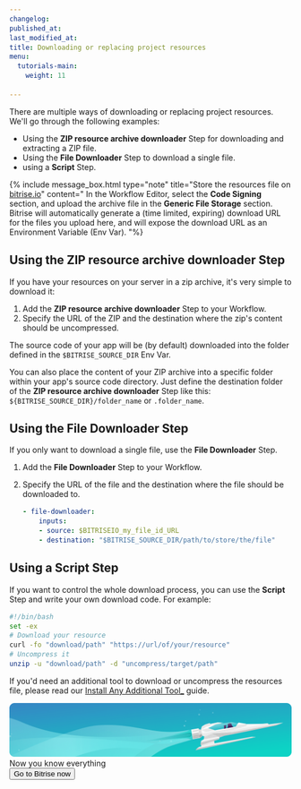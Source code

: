 ```yaml
---
changelog:
published_at:
last_modified_at:
title: Downloading or replacing project resources
menu:
  tutorials-main:
    weight: 11

---
```

There are multiple ways of downloading or replacing project resources. We'll go through the following examples:

* Using the **ZIP resource archive downloader** Step for downloading and extracting a ZIP file.
* Using the **File Downloader** Step to download a single file.
* using a **Script** Step.

{% include message_box.html type="note" title="Store the resources file on [bitrise.io](https://www.bitrise.io)" content=" In the Workflow Editor, select the **Code Signing** section, and upload the archive file in the **Generic File Storage** section. Bitrise will automatically generate a (time limited, expiring) download URL for the files you upload here, and will expose the download URL as an Environment Variable (Env Var). "%}

## Using the ZIP resource archive downloader Step

If you have your resources on your server in a zip archive, it's very simple to download it:

1. Add the **ZIP resource archive downloader** Step to your Workflow.
2. Specify the URL of the ZIP and the destination where the zip's content should be uncompressed.

The source code of your app will be (by default) downloaded into the folder defined in the `$BITRISE_SOURCE_DIR` Env Var.

You can also place the content of your ZIP archive into a specific folder within your app's source code directory. Just define the destination folder of the  **ZIP resource archive downloader** Step like this: `${BITRISE_SOURCE_DIR}/folder_name` or `.folder_name`.

## Using the File Downloader Step

If you only want to download a single file, use the **File Downloader** Step.

1. Add the **File Downloader** Step to your Workflow.
2. Specify the URL of the file and the destination where the file should be downloaded to.

   ```yaml
   - file-downloader:
       inputs:
       - source: $BITRISEIO_my_file_id_URL
       - destination: "$BITRISE_SOURCE_DIR/path/to/store/the/file"
   ```

## Using a Script Step

If you want to control the whole download process, you can use the **Script** Step and write your own download code. For example:

```bash
#!/bin/bash
set -ex
# Download your resource
curl -fo "download/path" "https://url/of/your/resource"
# Uncompress it
unzip -u "download/path" -d "uncompress/target/path"
```

If you'd need an additional tool to download or uncompress the resources file, please read our [Install Any Additional Tool_](/tips-and-tricks/install-additional-tools/) guide.

<div class="banner">
	<img src="/assets/images/banner-bg-888x170.png" style="border: none;">
	<div class="deploy-text">Now you know everything</div>
	<a target="_blank" href="https://app.bitrise.io/dashboard/builds"><button class="button">Go to Bitrise now</button></a>
</div>
